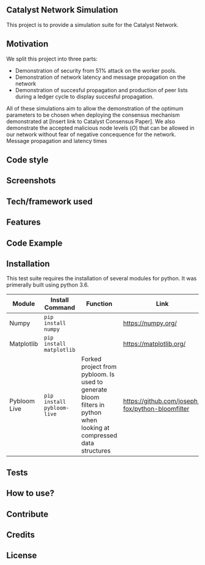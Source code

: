 ## Catalyst Network Simulation
This project is to provide a simulation suite for the Catalyst Network. 

## Motivation
We split this project into three parts:
- Demonstration of security from 51% attack on the worker pools. 
- Demonstration of network latency and message propagation on the network 
- Demonstration of succesful propagation and production of peer lists during a ledger cycle to display succesful propagation. 

All of these simulations aim to allow the demonstration of the optimum parameters to be chosen when deploying the consensus mechanism demonstrated at [Insert link to Catalyst Consensus Paper]. We also demonstrate the accepted malicious node levels ($O$) that can be allowed in our network without fear of negative concequence for the network.
Message propagation and latency times 

## Code style
 
## Screenshots

## Tech/framework used

## Features

## Code Example

## Installation

This test suite requires the installation of several modules for python. It was primerally built using python 3.6. 

|Module|Install Command|Function|Link|
|---|---|---|---|
|Numpy|`pip install numpy`|	|https://numpy.org/ |
|Matplotlib|`pip install matplotlib`|	|https://matplotlib.org/ |
|Pybloom Live|`pip install pybloom-live`|Forked project from pybloom. Is used to generate bloom filters in python when looking at compressed data structures|https://github.com/joseph-fox/python-bloomfilter |


## Tests

## How to use?

## Contribute

## Credits

## License
